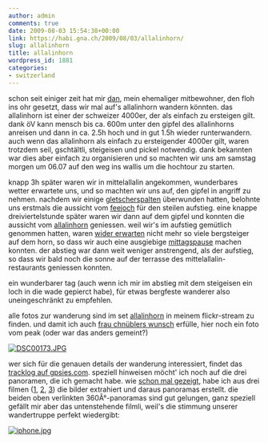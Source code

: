 ```yaml
---
author: admin
comments: true
date: 2009-08-03 15:54:38+00:00
link: https://habi.gna.ch/2009/08/03/allalinhorn/
slug: allalinhorn
title: allalinhorn
wordpress_id: 1881
categories:
- switzerland
---
```


schon seit einiger zeit hat mir [dan](http://ngoylamintom.blogspot.com/), mein ehemaliger mitbewohner, den floh ins ohr gesetzt, dass wir mal auf's allalinhorn wandern könnten. das allalinhorn ist einer der schweizer 4000er, der als einfach zu ersteigen gilt. dank öV kann mensch bis ca. 600m unter den gipfel des allalinhorns anreisen und dann in ca. 2.5h hoch und in gut 1.5h wieder runterwandern. auch wenn das allalinhorn als einfach zu ersteigender 4000er gilt, waren trotzdem seil, gschtältli, steigeisen und pickel notwendig. dank bekannten war dies aber einfach zu organisieren und so machten wir uns am samstag morgen um 06.07 auf den weg ins wallis um die hochtour zu starten.




knapp 3h später waren wir in mittelallalin angekommen, wunderbares wetter erwartete uns, und so machten wir uns auf, den gipfel in angriff zu nehmen. nachdem wir einige [gletscherspalten](http://www.flickr.com/photos/habi/3782334149/) überwunden hatten, belohnte uns erstmals die aussicht vom [feejoch](https://habi.gna.ch/panoramas/feenjoch.html) für den steilen aufstieg. eine knappe dreiviertelstunde später waren wir dann auf dem gipfel und konnten die aussicht vom [allalinhorn](https://habi.gna.ch/panoramas/allalinhorn.html) geniessen. weil wir's im aufstieg gemütlich genommen hatten, waren [wider erwarten](https://habi.gna.ch/2009/08/01/liveblogging-from-4027m/#comment-12565) nicht mehr so viele bergsteiger auf dem horn, so dass wir auch eine ausgiebige [mittagspause](http://www.flickr.com/photos/habi/3782270889/) machen konnten. der abstieg war dann weit weniger anstrengend, als der aufstieg, so dass wir bald noch die sonne auf der terrasse des mittelallalin-restaurants geniessen konnten.




ein wunderbarer tag (auch wenn ich mir im abstieg mit dem steigeisen ein loch in die wade gepierct habe), für etwas bergfeste wanderer also uneingeschränkt zu empfehlen.




alle fotos zur wanderung sind im set [allalinhorn](http://www.flickr.com/photos/habi/sets/72157621925013012/) in meinem flickr-stream zu finden. und damit ich auch [frau chnüblers wunsch](https://habi.gna.ch/2009/07/09/zugriffszahlen-nach-dem-artikel-in-der-bz/comment-page-1/#comment-12543) erfülle, hier noch ein foto vom peak (oder war das anders gemeint?)





  [![DSC00173.JPG](https://habi.gna.ch/wp-content/uploads/2009/08/DSC001731.jpg)](https://habi.gna.ch/wp-content/uploads/2009/08/DSC00173.jpg)  



  



wer sich für die genauen details der wanderung interessiert, findet das [tracklog auf gpsies.com](http://gpsies.com/map.do?fileId=wzkayvccplzvwvgi). speziell hinweisen möcht' ich noch auf die drei panoramen, die ich gemacht habe. wie [schon mal gezeigt](https://habi.gna.ch/2009/04/10/panoramas-from-low-quality-movies/), habe ich aus drei filmen ([1](http://www.flickr.com/photos/habi/3782593740/in/set-72157621925013012/), [2](http://www.flickr.com/photos/habi/3781789003/in/set-72157621925013012/), [3](http://www.flickr.com/photos/habi/3781799599/in/set-72157621925013012/)) die bilder extrahiert und daraus panoramas erstellt. die beiden oben verlinkten 360Â°-panoramas sind gut gelungen, ganz speziell gefällt mir aber das untenstehende filmli, weil's die stimmung unserer wandertruppe perfekt wiedergibt:








    



[![iphone.jpg](https://habi.gna.ch/wp-content/uploads/2009/08/iphone5.jpg)](https://habi.gna.ch/wp-content/uploads/2009/08/iphone4.jpg)  


